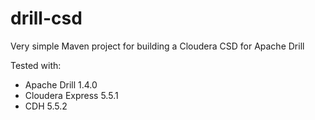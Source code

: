 # drill-csd
Very simple Maven project for building a Cloudera CSD for Apache Drill

Tested with:
- Apache Drill 1.4.0
- Cloudera Express 5.5.1
- CDH 5.5.2
